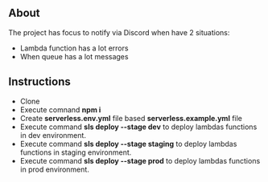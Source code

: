## About

The project has focus to notify via Discord when have 2 situations:
- Lambda function has a lot errors
- When queue has a lot messages

## Instructions 
- Clone 
- Execute comnand **npm i**
- Create **serverless.env.yml** file based **serverless.example.yml** file
- Execute command **sls deploy --stage dev** to deploy lambdas functions in dev environment.
- Execute command **sls deploy --stage staging** to deploy lambdas functions in staging environment.
- Execute command **sls deploy --stage prod** to deploy lambdas functions in prod environment.
